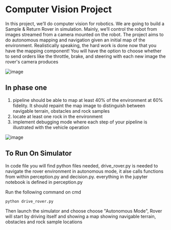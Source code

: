 # Computer Vision Project

In this project, we’ll do computer vision for robotics. 
We are going to build a Sample & Return Rover in 
simulation. Mainly, we’ll control the robot from images 
streamed from a camera mounted on the robot. The 
project aims to do autonomous mapping and 
navigation given an initial map of the environment. 
Realistically speaking, the hard work is done now that 
you have the mapping component! You will have the 
option to choose whether to send orders like the 
throttle, brake, and steering with each new image the 
rover's camera produces

![image](https://user-images.githubusercontent.com/89746218/205963130-18d953fb-f137-4544-b7fa-65c3de862438.png)

## In phase one

1) pipeline should be able to map at least 40% of the environment at 60% fidelity. It should 
repaint the map image to distinguish between navigable terrain, obstacles and rock samples
2) locate at least one rock in the environment
3) implement debugging mode where each step of your pipeline is 
illustrated with the vehicle operation

![image](https://user-images.githubusercontent.com/89746218/205963663-9701bec3-f35e-475e-90c4-ee565323905c.png)

## To Run On Simulator 
In code file you will find python files needed, drive_rover.py is needed to navigate the rover environment in autonomous mode, it alse calls functions from within perception.py and decision.py.
everything in the jupyter notebook is defined in perception.py

Run the following command on cmd 
```
python drive_rover.py
```
Then launch the simulator and choose choose "Autonomous Mode", Rover will start by driving itself and showing a map showing navigable terrain, obstacles and rock sample locations
